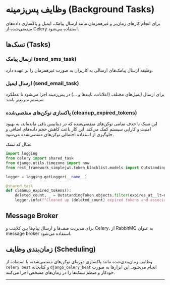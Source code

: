 # وظایف پس‌زمینه (Background Tasks)

برای انجام کارهای زمان‌بر و غیرهمزمان مانند ارسال پیامک، ایمیل و پاکسازی داده‌های منقضی‌شده از Celery استفاده می‌شود.

## تسک‌ها (Tasks)

### ارسال پیامک (send\_sms\_task)

وظیفه ارسال پیامک‌های ارسالی به کاربران به صورت غیرهمزمان را بر عهده دارد.

### ارسال ایمیل (send\_email\_task)

برای ارسال ایمیل‌های مختلف (اعلانات، تاییدها و ...) در پس‌زمینه اجرا می‌شود تا عملکرد سیستم سریع‌تر باشد.

### پاکسازی توکن‌های منقضی‌شده (cleanup\_expired\_tokens)

این تسک با حذف تمامی توکن‌های منقضی‌شده که در دیتابیس باقی مانده‌اند، به بهبود امنیت و کارایی سیستم کمک می‌کند. این کار باعث کاهش حجم داده‌های اضافی و جلوگیری از استفاده احتمالی توکن‌های منقضی‌شده می‌شود.

مثال کد تسک:

```python
import logging
from celery import shared_task
from django.utils.timezone import now
from rest_framework_simplejwt.token_blacklist.models import OutstandingToken

logger = logging.getLogger(__name__)

@shared_task
def cleanup_expired_tokens():
    deleted_count, _ = OutstandingToken.objects.filter(expires_at__lt=now()).delete()
    logger.info(f"Cleaned up {deleted_count} expired tokens and associated blacklisted entries.")
```

## Message Broker

برای مدیریت صف‌ها و ارسال پیام‌ها بین کلاینت و Celery، از RabbitMQ به عنوان message broker استفاده می‌شود.

## زمان‌بندی وظایف (Scheduling)

وظایف زمان‌بندی‌شده مانند پاکسازی دوره‌ای توکن‌های منقضی‌شده، با استفاده از `celery beat` و کتابخانه `django_celery_beat` انجام می‌شود. این ابزارها به صورت خودکار و منظم تسک‌ها را در زمان‌های مشخص اجرا می‌کنند.

---
